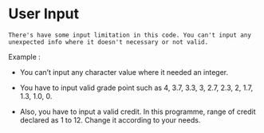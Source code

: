 # User Input

    There's have some input limitation in this code. You can't input any unexpected info where it doesn't necessary or not valid.

Example : 

   * You can’t input any character value where it needed an integer. 
    
   * You have to input valid grade point such as 4, 3.7, 3.3, 3, 2.7, 2.3, 2, 1.7, 1.3, 1.0, 0.

   * Also, you have to input a valid credit. In this programme, range of credit declared as 1 to 12. Change it according to your needs.
 
